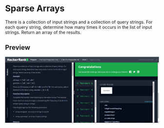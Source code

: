 # Sparse Arrays
There is a collection of input strings and a collection of query strings. For each query string, determine how many times it occurs in the list of input strings. Return an array of the results.
## Preview
![sparse](assets/image/sparse.png)